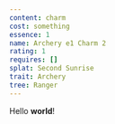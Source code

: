 ```yaml
---
content: charm
cost: something
essence: 1
name: Archery e1 Charm 2
rating: 1
requires: []
splat: Second Sunrise
trait: Archery
tree: Ranger
---
```


Hello **world**!
